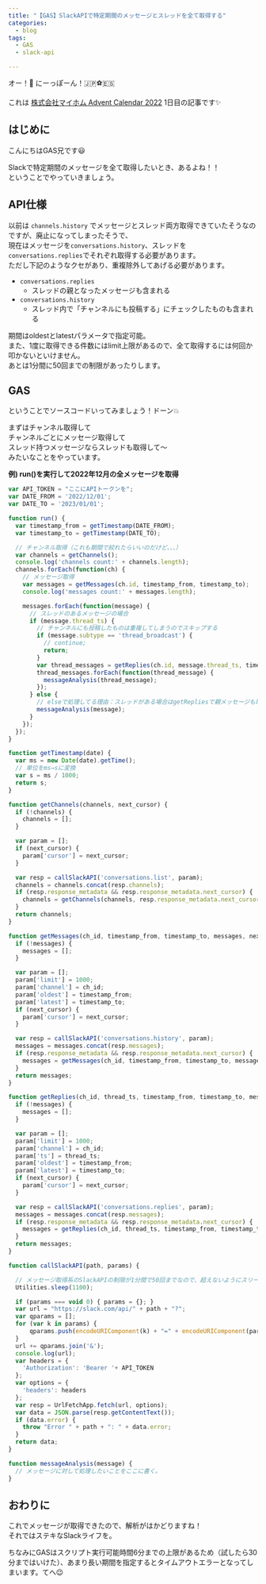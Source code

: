 ```yaml
---
title: "【GAS】SlackAPIで特定期間のメッセージとスレッドを全て取得する"
categories:
  - blog
tags:
  - GAS
  - slack-api

---
```


オー！📣 にーっぽーん！🇯🇵⚽️🇪🇸  
  
これは [株式会社マイホム Advent Calendar 2022](https://qiita.com/advent-calendar/2022/myhm) 1日目の記事です✨  
  
## はじめに  
こんにちはGAS兄です😃  
  
Slackで特定期間のメッセージを全て取得したいとき、あるよね！！  
ということでやっていきましょう。  
  
## API仕様  
  
以前は `channels.history` でメッセージとスレッド両方取得できていたそうなのですが、廃止になってしまったそうで、  
現在はメッセージを`conversations.history`、スレッドを`conversations.replies`でそれぞれ取得する必要があります。  
ただし下記のようなクセがあり、重複除外してあげる必要があります。  
  
- `conversations.replies`  
    - スレッドの親となったメッセージも含まれる  
- `conversations.history`  
    - スレッド内で「チャンネルにも投稿する」にチェックしたものも含まれる  
  
期間はoldestとlatestパラメータで指定可能。  
また、1度に取得できる件数にはlimit上限があるので、全て取得するには何回か叩かないといけません。  
あとは1分間に50回までの制限があったりします。  
  
## GAS  
  
ということでソースコードいってみましょう！ドーン💥  
  
まずはチャンネル取得して  
チャンネルごとにメッセージ取得して  
スレッド持つメッセージならスレッドも取得して〜  
みたいなことをやっています。  
  
**例) run()を実行して2022年12月の全メッセージを取得**  

```js
var API_TOKEN = "ここにAPIトークンを";
var DATE_FROM = '2022/12/01';
var DATE_TO = '2023/01/01';

function run() {
  var timestamp_from = getTimestamp(DATE_FROM);
  var timestamp_to = getTimestamp(DATE_TO);

  // チャンネル取得（これも期間で絞れたらいいのだけど、、、）
  var channels = getChannels();
  console.log('channels count:' + channels.length);
  channels.forEach(function(ch) {
    // メッセージ取得
    var messages = getMessages(ch.id, timestamp_from, timestamp_to);
    console.log('messages count:' + messages.length);

    messages.forEach(function(message) {
      // スレッドのあるメッセージの場合
      if (message.thread_ts) {
        // チャンネルにも投稿したものは重複してしまうのでスキップする
        if (message.subtype == 'thread_broadcast') {
          // continue;
          return;
        }
        var thread_messages = getReplies(ch.id, message.thread_ts, timestamp_from, timestamp_to);
        thread_messages.forEach(function(thread_message) {
          messageAnalysis(thread_message);
        });
      } else {
        // elseで処理してる理由：スレッドがある場合はgetRepliesで親メッセージも取得できるため、重複しないように。
        messageAnalysis(message);
      }
    });
  });
}

function getTimestamp(date) {
  var ms = new Date(date).getTime();
  // 単位をms→sに変換
  var s = ms / 1000;
  return s;
}

function getChannels(channels, next_cursor) {
  if (!channels) {
    channels = [];
  }

  var param = [];
  if (next_cursor) {
    param['cursor'] = next_cursor;
  }

  var resp = callSlackAPI('conversations.list', param);
  channels = channels.concat(resp.channels);
  if (resp.response_metadata && resp.response_metadata.next_cursor) {
    channels = getChannels(channels, resp.response_metadata.next_cursor);
  }
  return channels;
}

function getMessages(ch_id, timestamp_from, timestamp_to, messages, next_cursor) {
  if (!messages) {
    messages = [];
  }

  var param = [];
  param['limit'] = 1000;
  param['channel'] = ch_id;
  param['oldest'] = timestamp_from;
  param['latest'] = timestamp_to;
  if (next_cursor) {
    param['cursor'] = next_cursor;
  }

  var resp = callSlackAPI('conversations.history', param);
  messages = messages.concat(resp.messages);
  if (resp.response_metadata && resp.response_metadata.next_cursor) {
    messages = getMessages(ch_id, timestamp_from, timestamp_to, messages, resp.response_metadata.next_cursor);
  }
  return messages;
}

function getReplies(ch_id, thread_ts, timestamp_from, timestamp_to, messages, next_cursor) {
  if (!messages) {
    messages = [];
  }

  var param = [];
  param['limit'] = 1000;
  param['channel'] = ch_id;
  param['ts'] = thread_ts;
  param['oldest'] = timestamp_from;
  param['latest'] = timestamp_to;
  if (next_cursor) {
    param['cursor'] = next_cursor;
  }

  var resp = callSlackAPI('conversations.replies', param);
  messages = messages.concat(resp.messages);
  if (resp.response_metadata && resp.response_metadata.next_cursor) {
    messages = getReplies(ch_id, thread_ts, timestamp_from, timestamp_to, messages, resp.response_metadata.next_cursor);
  }
  return messages;
}

function callSlackAPI(path, params) {

  // メッセージ取得系のSlackAPIの制限が1分間で50回までなので、超えないようにスリープする
  Utilities.sleep(1100);

  if (params === void 0) { params = {}; }
  var url = "https://slack.com/api/" + path + "?";
  var qparams = [];
  for (var k in params) {
      qparams.push(encodeURIComponent(k) + "=" + encodeURIComponent(params[k]));
  }
  url += qparams.join('&');
  console.log(url);
  var headers = {
    'Authorization': 'Bearer '+ API_TOKEN
  };
  var options = {
    'headers': headers
  };
  var resp = UrlFetchApp.fetch(url, options);
  var data = JSON.parse(resp.getContentText());
  if (data.error) {
    throw "Error " + path + ": " + data.error;
  }
  return data;
}

function messageAnalysis(message) {
  // メッセージに対して処理したいことをここに書く。
}
```

  
## おわりに  
  
これでメッセージが取得できたので、解析がはかどりますね！  
それではステキなSlackライフを。  
  
ちなみにGASはスクリプト実行可能時間6分までの上限があるため（試したら30分まではいけた）、あまり長い期間を指定するとタイムアウトエラーとなってしまいます。てへ😉  
  
  

